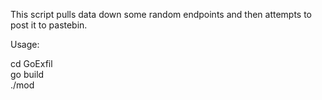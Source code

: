 This script pulls data down some random endpoints and then attempts to post it to pastebin.

Usage:

cd GoExfil<br>
go build<br>
./mod<br>

